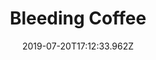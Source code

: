 ---
date: 2019-07-20T17:12:33.962Z
title: "Bleeding Coffee" 
logo: "./BleedingCoffee-logo-white.svg"
description: "WordPress Affiliate Blog"
color: "rgb(75, 44, 32)"
tags: ["WordPress", "HTML", "PHP"]
--- 